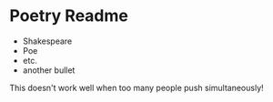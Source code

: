 # Poetry Readme

* Shakespeare
* Poe
* etc.
* another bullet

This doesn't work well when too many people push simultaneously!
